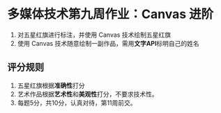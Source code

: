 # 多媒体技术第九周作业：Canvas 进阶

1. 对五星红旗进行标注，并使用 Canvas 技术绘制五星红旗
2. 使用 Canvas 技术随意绘制一副作品，需用**文字API**标明自己的姓名

## 评分规则

1. 五星红旗根据**准确性**打分
2. 艺术作品根据**艺术性**和**美观性**打分，不要求技术性。
3. 每题5分，共10分，认真对待，第11周前交。
